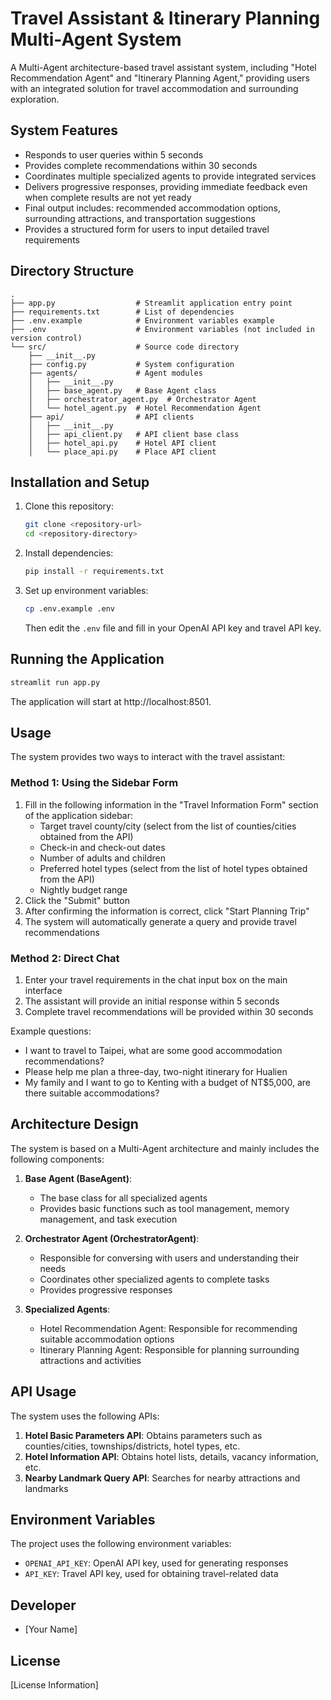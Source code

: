# Travel Assistant & Itinerary Planning Multi-Agent System

A Multi-Agent architecture-based travel assistant system, including "Hotel Recommendation Agent" and "Itinerary Planning Agent," providing users with an integrated solution for travel accommodation and surrounding exploration.

## System Features

- Responds to user queries within 5 seconds
- Provides complete recommendations within 30 seconds
- Coordinates multiple specialized agents to provide integrated services
- Delivers progressive responses, providing immediate feedback even when complete results are not yet ready
- Final output includes: recommended accommodation options, surrounding attractions, and transportation suggestions
- Provides a structured form for users to input detailed travel requirements

## Directory Structure

```
.
├── app.py                  # Streamlit application entry point
├── requirements.txt        # List of dependencies
├── .env.example            # Environment variables example
├── .env                    # Environment variables (not included in version control)
└── src/                    # Source code directory
    ├── __init__.py
    ├── config.py           # System configuration
    ├── agents/             # Agent modules
    │   ├── __init__.py
    │   ├── base_agent.py   # Base Agent class
    │   ├── orchestrator_agent.py  # Orchestrator Agent
    │   └── hotel_agent.py  # Hotel Recommendation Agent
    ├── api/                # API clients
    │   ├── __init__.py
    │   ├── api_client.py   # API client base class
    │   ├── hotel_api.py    # Hotel API client
    │   └── place_api.py    # Place API client
```

## Installation and Setup

1. Clone this repository:
   ```bash
   git clone <repository-url>
   cd <repository-directory>
   ```

2. Install dependencies:
   ```bash
   pip install -r requirements.txt
   ```

3. Set up environment variables:
   ```bash
   cp .env.example .env
   ```
   Then edit the `.env` file and fill in your OpenAI API key and travel API key.

## Running the Application

```bash
streamlit run app.py
```

The application will start at http://localhost:8501.

## Usage

The system provides two ways to interact with the travel assistant:

### Method 1: Using the Sidebar Form

1. Fill in the following information in the "Travel Information Form" section of the application sidebar:
   - Target travel county/city (select from the list of counties/cities obtained from the API)
   - Check-in and check-out dates
   - Number of adults and children
   - Preferred hotel types (select from the list of hotel types obtained from the API)
   - Nightly budget range
2. Click the "Submit" button
3. After confirming the information is correct, click "Start Planning Trip"
4. The system will automatically generate a query and provide travel recommendations

### Method 2: Direct Chat

1. Enter your travel requirements in the chat input box on the main interface
2. The assistant will provide an initial response within 5 seconds
3. Complete travel recommendations will be provided within 30 seconds

Example questions:
- I want to travel to Taipei, what are some good accommodation recommendations?
- Please help me plan a three-day, two-night itinerary for Hualien
- My family and I want to go to Kenting with a budget of NT$5,000, are there suitable accommodations?

## Architecture Design

The system is based on a Multi-Agent architecture and mainly includes the following components:

1. **Base Agent (BaseAgent)**:
   - The base class for all specialized agents
   - Provides basic functions such as tool management, memory management, and task execution

2. **Orchestrator Agent (OrchestratorAgent)**:
   - Responsible for conversing with users and understanding their needs
   - Coordinates other specialized agents to complete tasks
   - Provides progressive responses

3. **Specialized Agents**:
   - Hotel Recommendation Agent: Responsible for recommending suitable accommodation options
   - Itinerary Planning Agent: Responsible for planning surrounding attractions and activities

## API Usage

The system uses the following APIs:

1. **Hotel Basic Parameters API**: Obtains parameters such as counties/cities, townships/districts, hotel types, etc.
2. **Hotel Information API**: Obtains hotel lists, details, vacancy information, etc.
3. **Nearby Landmark Query API**: Searches for nearby attractions and landmarks

## Environment Variables

The project uses the following environment variables:

- `OPENAI_API_KEY`: OpenAI API key, used for generating responses
- `API_KEY`: Travel API key, used for obtaining travel-related data

## Developer

- [Your Name]

## License

[License Information]